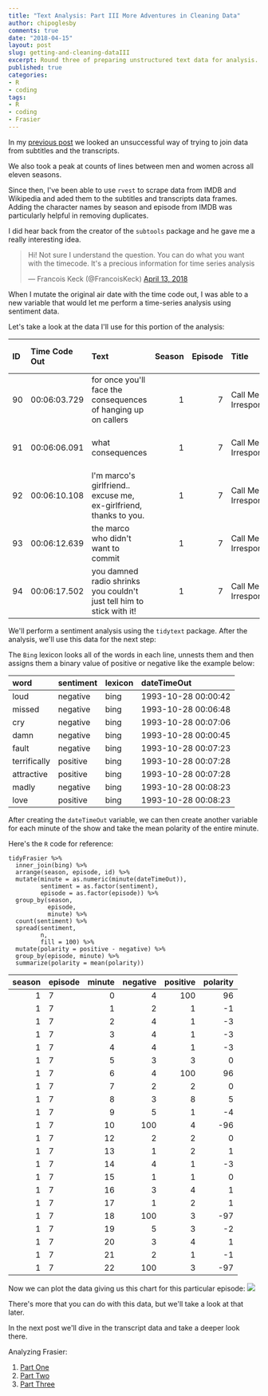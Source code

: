 ```yaml
---
title: "Text Analysis: Part III More Adventures in Cleaning Data"
author: chipoglesby
comments: true
date: "2018-04-15"
layout: post
slug: getting-and-cleaning-dataIII
excerpt: Round three of preparing unstructured text data for analysis.
published: true
categories:
- R
- coding
tags:
- R
- coding
- Frasier
---
```


In my [previous post](http://www.chipoglesby.com/2018/04/getting-and-cleaning-dataII/)
we looked an unsuccessful way of trying to join data from subtitles and the
transcripts.

We also took a peak at counts of lines between men and women across all eleven
seasons.

Since then, I've been able to use `rvest` to scrape data from IMDB and Wikipedia
and aded them to the subtitles and transcripts data frames. Adding the character
names by season and episode from IMDB was particularly helpful in removing
duplicates.

I did hear back from the creator of the `subtools` package and he gave me a
really interesting idea.

<blockquote class="twitter-tweet" data-lang="en"><p lang="en" dir="ltr">Hi! Not sure I understand the question. You can do what you want with the timecode. It&#39;s a precious information for time series analysis</p>&mdash; Francois Keck (@FrancoisKeck) <a href="https://twitter.com/FrancoisKeck/status/984678472126812161?ref_src=twsrc%5Etfw">April 13, 2018</a></blockquote>
<script async src="https://platform.twitter.com/widgets.js" charset="utf-8"></script>

When I mutate the original air date with the time code out, I was able to
a new variable that would let me perform a time-series analysis using sentiment
data.

Let's take a look at the data I'll use for this portion of the analysis:

|ID |Time Code Out |Text | Season | Episode|Title |Directed By |Written By |Original Air Date | Viewership In Millions| IMDB Votes| IMDB Ratings|
|:--|:------------|:-----------------------------------------------------------------------|------:|-------:|:---------------------|:-------------|:--------------------------|:---------------|--------------------:|---------:|-----------:|
|90 |00:06:03.729 |for once you'll face the consequences of hanging up on callers | 1| 7|Call Me Irresponsible |James Burrows |Anne Flett & Chuck Ranberg |1993-10-28 | 27| 439| 7.9|
|91 |00:06:06.091 |what consequences | 1| 7|Call Me Irresponsible |James Burrows |Anne Flett & Chuck Ranberg |1993-10-28 | 27| 439| 7.9|
|92 |00:06:10.108 |l'm marco's girlfriend.. excuse me, ex-girlfriend, thanks to you. | 1| 7|Call Me Irresponsible |James Burrows |Anne Flett & Chuck Ranberg |1993-10-28 | 27| 439| 7.9|
|93 |00:06:12.639 |the marco who didn't want to commit | 1| 7|Call Me Irresponsible |James Burrows |Anne Flett & Chuck Ranberg |1993-10-28 | 27| 439| 7.9|
|94 |00:06:17.502 |you damned radio shrinks you couldn't just tell him to stick with it! | 1| 7|Call Me Irresponsible |James Burrows |Anne Flett & Chuck Ranberg |1993-10-28 | 27| 439| 7.9|

We'll perform a sentiment analysis using the `tidytext` package. After the
analysis, we'll use this data for the next step:

The `Bing` lexicon looks all of the words in each line, unnests them and then
assigns them a binary value of positive or negative like the example below:

|word         |sentiment |lexicon |dateTimeOut         |
|:------------|:---------|:-------|:-------------------|
|loud         |negative  |bing    |1993-10-28 00:00:42 |
|missed       |negative  |bing    |1993-10-28 00:06:48 |
|cry          |negative  |bing    |1993-10-28 00:07:06 |
|damn         |negative  |bing    |1993-10-28 00:00:45 |
|fault        |negative  |bing    |1993-10-28 00:07:23 |
|terrifically |positive  |bing    |1993-10-28 00:07:28 |
|attractive   |positive  |bing    |1993-10-28 00:07:28 |
|madly        |negative  |bing    |1993-10-28 00:08:23 |
|love         |positive  |bing    |1993-10-28 00:08:23 |

After creating the `dateTimeOut` variable, we can then create another variable
for each minute of the show and take the mean polarity of the entire minute.

Here's the `R` code for reference:
```
tidyFrasier %>%
  inner_join(bing) %>%
  arrange(season, episode, id) %>%
  mutate(minute = as.numeric(minute(dateTimeOut)),
         sentiment = as.factor(sentiment),
         episode = as.factor(episode)) %>%
  group_by(season,
           episode,
           minute) %>%
  count(sentiment) %>%
  spread(sentiment,
         n,
         fill = 100) %>%
  mutate(polarity = positive - negative) %>%
  group_by(episode, minute) %>%
  summarize(polarity = mean(polarity))
```

| season|episode | minute| negative| positive| polarity|
|------:|:-------|------:|--------:|--------:|--------:|
|      1|7       |      0|        4|      100|       96|
|      1|7       |      1|        2|        1|       -1|
|      1|7       |      2|        4|        1|       -3|
|      1|7       |      3|        4|        1|       -3|
|      1|7       |      4|        4|        1|       -3|
|      1|7       |      5|        3|        3|        0|
|      1|7       |      6|        4|      100|       96|
|      1|7       |      7|        2|        2|        0|
|      1|7       |      8|        3|        8|        5|
|      1|7       |      9|        5|        1|       -4|
|      1|7       |     10|      100|        4|      -96|
|      1|7       |     12|        2|        2|        0|
|      1|7       |     13|        1|        2|        1|
|      1|7       |     14|        4|        1|       -3|
|      1|7       |     15|        1|        1|        0|
|      1|7       |     16|        3|        4|        1|
|      1|7       |     17|        1|        2|        1|
|      1|7       |     18|      100|        3|      -97|
|      1|7       |     19|        5|        3|       -2|
|      1|7       |     20|        3|        4|        1|
|      1|7       |     21|        2|        1|       -1|
|      1|7       |     22|      100|        3|      -97|

Now we can plot the data giving us this chart for this particular episode:
![](https://storage.googleapis.com/www.chipoglesby.com/wp-content/uploads/2018/04/polarityEpisodeSeven.png)

There's more that you can do with this data, but we'll take a look at that later.

In the next post we'll dive in the transcript data and take a deeper look there.

Analyzing Frasier:

1. [Part One](/2018/04/getting-and-cleaning-data/)
2. [Part Two](/2018/04/getting-and-cleaning-dataII/)
3. [Part Three](/2018/04/getting-and-cleaning-dataIII/)
